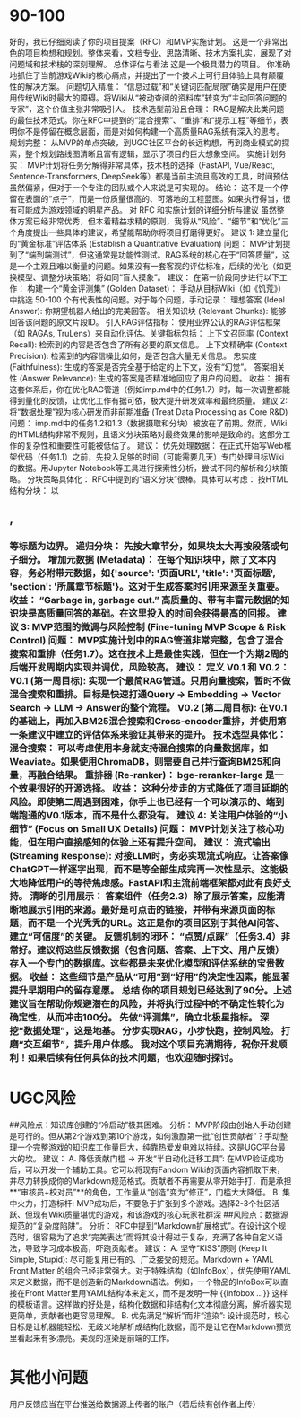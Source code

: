 # 90-100
好的，我已仔细阅读了你的项目提案（RFC）和MVP实施计划。
这是一个非常出色的项目构想和规划。整体来看，文档专业、思路清晰、技术方案扎实，展现了对问题域和技术栈的深刻理解。
总体评估与看法
这是一个极具潜力的项目。 你准确地抓住了当前游戏Wiki的核心痛点，并提出了一个技术上可行且体验上具有颠覆性的解决方案。
问题切入精准： “信息过载”和“关键词匹配局限”确实是用户在使用传统Wiki时最大的障碍。将Wiki从“被动查阅的资料库”转变为“主动回答问题的专家”，这个价值主张非常吸引人。
技术选型前沿且合理： RAG是解决此类问题的最佳技术范式。你在RFC中提到的“混合搜索”、“重排”和“提示工程”等细节，表明你不是停留在概念层面，而是对如何构建一个高质量RAG系统有深入的思考。
规划完整： 从MVP的单点突破，到UGC社区平台的长远构想，再到商业模式的探索，整个规划路线图清晰且富有逻辑，显示了项目的巨大想象空间。
实施计划务实： MVP计划将任务分解得非常具体，技术栈的选择（FastAPI, Vue/React, Sentence-Transformers, DeepSeek等）都是当前主流且高效的工具，时间预估虽然偏紧，但对于一个专注的团队或个人来说是可实现的。
结论： 这不是一个停留在表面的“点子”，而是一份质量很高的、可落地的工程蓝图。如果执行得当，很有可能成为游戏领域的明星产品。
对 RFC 和实施计划的详细分析与建议
虽然整体方案已经非常优秀，但本着精益求精的原则，我将从“风险”、“细节”和“优化”三个角度提出一些具体的建议，希望能帮助你将项目打磨得更好。
建议 1: 建立量化的“黄金标准”评估体系 (Establish a Quantitative Evaluation)
问题： MVP计划提到了“端到端测试”，但这通常是功能性测试。RAG系统的核心在于“回答质量”，这是一个主观且难以衡量的问题。如果没有一套客观的评估标准，后续的优化（如更换模型、调整分块策略）将如同“盲人摸象”。
建议：
在第一阶段同步进行以下工作：
构建一个“黄金评测集” (Golden Dataset)： 手动从目标Wiki（如《饥荒》）中挑选 50-100 个有代表性的问题。对于每个问题，手动记录：
理想答案 (Ideal Answer): 你期望机器人给出的完美回答。
相关知识块 (Relevant Chunks): 能够回答该问题的原文片段ID。
引入RAG评估指标： 使用业界公认的RAG评估框架（如 RAGAs, TruLens）来自动化评估。关键指标包括：
上下文召回率 (Context Recall): 检索到的内容是否包含了所有必要的原文信息。
上下文精确率 (Context Precision): 检索到的内容信噪比如何，是否包含大量无关信息。
忠实度 (Faithfulness): 生成的答案是否完全基于给定的上下文，没有“幻觉”。
答案相关性 (Answer Relevance): 生成的答案是否精准地回应了用户的问题。
收益： 拥有这套体系后，你在优化RAG管道（例如imp.md中的任务1.7）时，每一次调整都能得到量化的反馈，让优化工作有据可依，极大提升研发效率和最终质量。
建议 2: 将“数据处理”视为核心研发而非前期准备 (Treat Data Processing as Core R&D)
问题： imp.md中的任务1.2和1.3（数据摄取和分块）被放在了前期。然而，Wiki的HTML结构非常不规则，且语义分块策略对最终效果的影响是致命的。这部分工作的复杂性和重要性可能被低估了。
建议：
优先处理数据： 在正式开始写Web框架代码（任务1.1）之前，先投入足够的时间（可能需要几天）专门处理目标Wiki的数据。用Jupyter Notebook等工具进行探索性分析，尝试不同的解析和分块策略。
分块策略具体化： RFC中提到的“语义分块”很棒。具体可以考虑：
按HTML结构分块： 以<h2>, <h3>等标题为边界。
递归分块： 先按大章节分，如果块太大再按段落或句子细分。
增加元数据 (Metadata)： 在每个知识块中，除了文本内容，务必附带元数据，如{'source': '页面URL', 'title': '页面标题', 'section': '所属章节标题'}。这对于生成答案时引用来源至关重要。
收益： “Garbage in, garbage out.” 高质量的、带有丰富元数据的知识块是高质量回答的基础。在这里投入的时间会获得最高的回报。
建议 3: MVP范围的微调与风险控制 (Fine-tuning MVP Scope & Risk Control)
问题： MVP实施计划中的RAG管道非常完整，包含了混合搜索和重排（任务1.7）。这在技术上是最佳实践，但在一个为期2周的后端开发周期内实现并调优，风险较高。
建议：
定义 V0.1 和 V0.2：
V0.1 (第一周目标): 实现一个最简RAG管道。只用向量搜索，暂时不做混合搜索和重排。目标是快速打通Query -> Embedding -> Vector Search -> LLM -> Answer的整个流程。
V0.2 (第二周目标): 在V0.1的基础上，再加入BM25混合搜索和Cross-encoder重排，并使用第一条建议中建立的评估体系来验证其带来的提升。
技术选型具体化：
混合搜索： 可以考虑使用本身就支持混合搜索的向量数据库，如Weaviate。如果使用ChromaDB，则需要自己并行查询BM25和向量，再融合结果。
重排器 (Re-ranker)： bge-reranker-large 是一个效果很好的开源选择。
收益： 这种分步走的方式降低了项目延期的风险。即使第二周遇到困难，你手上也已经有一个可以演示的、端到端跑通的V0.1版本，而不是什么都没有。
建议 4: 关注用户体验的“小细节” (Focus on Small UX Details)
问题： MVP计划关注了核心功能，但在用户直接感知的体验上还有提升空间。
建议：
流式输出 (Streaming Response): 对接LLM时，务必实现流式响应。让答案像ChatGPT一样逐字出现，而不是等全部生成完再一次性显示。这能极大地降低用户的等待焦虑感。FastAPI和主流前端框架都对此有良好支持。
清晰的引用展示： 答案组件（任务2.3）除了展示答案，应能清晰地展示引用的来源。最好是可点击的链接，并带有来源页面的标题，而不是一个光秃秃的URL。这正是你的项目区别于其他AI问答、建立“可信度”的关键。
反馈机制的闭环： “点赞/点踩”（任务3.4）非常好。建议将这些反馈数据（包含问题、答案、上下文、用户反馈）存入一个专门的数据库。这些都是未来优化模型和评估系统的宝贵数据。
收益： 这些细节是产品从“可用”到“好用”的决定性因素，能显著提升早期用户的留存意愿。
总结
你的项目规划已经达到了90分。上述建议旨在帮助你规避潜在的风险，并将执行过程中的不确定性转化为确定性，从而冲击100分。
先做“评测集”，确立北极星指标。
深挖“数据处理”，这是地基。
分步实现RAG，小步快跑，控制风险。
打磨“交互细节”，提升用户体感。
我对这个项目充满期待，祝你开发顺利！如果后续有任何具体的技术问题，也欢迎随时探讨。
# UGC风险
##风险点：知识库创建的“冷启动”极其困难。
分析： MVP阶段由创始人手动创建是可行的。但从第2个游戏到第10个游戏，如何激励第一批“创世贡献者”？手动整理一个完整游戏的知识库工作量巨大，纯靠热爱发电难以持续。这是UGC平台最大的坎。
建议：
A. 降低贡献门槛 -> 开发“半自动化迁移工具”: 在MVP验证成功后，可以开发一个辅助工具。它可以将现有Fandom Wiki的页面内容抓取下来，并尽力转换成你的Markdown规范格式。贡献者不再需要从零开始手打，而是承担**“审核员+校对员”**的角色，工作量从“创造”变为“修正”，门槛大大降低。
B. 集中火力，打造标杆: MVP成功后，不要急于扩张到多个游戏。选择2-3个社区活跃、但现有Wiki质量堪忧的游戏，和该游戏的核心玩家社群深
##风险点：数据源规范的“复杂度陷阱”。
分析： RFC中提到“Markdown扩展格式”。在设计这个规范时，很容易为了追求“完美表达”而将其设计得过于复杂，充满了各种自定义语法，导致学习成本极高，吓跑贡献者。
建议：
A. 坚守“KISS”原则 (Keep It Simple, Stupid): 尽可能复用已有的、广泛接受的规范。Markdown + YAML Front Matter 的组合已经非常强大。对于特殊结构（如InfoBox），优先使用YAML来定义数据，而不是创造新的Markdown语法。例如，一个物品的InfoBox可以直接在Front Matter里用YAML结构体来定义，而不是发明一种 {{Infobox ...}} 这样的模板语言。这样做的好处是，结构化数据和非结构化文本彻底分离，解析器实现更简单，贡献者也更容易理解。
B. 优先满足“解析”而非“渲染”: 设计规范时，核心目标是让机器能轻松、无歧义地解析成结构化数据，而不是让它在Markdown预览里看起来有多漂亮。美观的渲染是前端的工作。
# 其他小问题
用户反馈应当在平台推送给数据源上传者的账户（若后续有创作者上传）